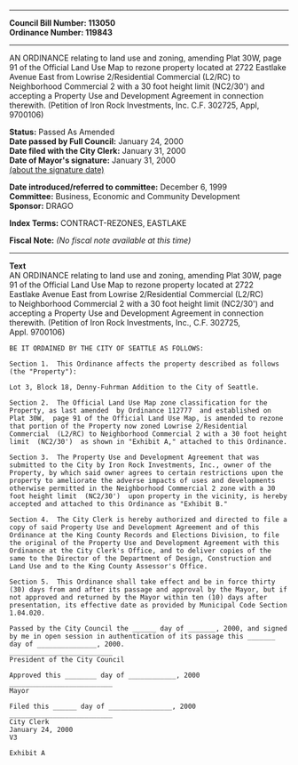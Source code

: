* * * * *  
  
**Council Bill Number: [](#h0)[](#h2)113050**   
**Ordinance Number: 119843**  
  
* * * * *  
  
AN ORDINANCE relating to land use and zoning, amending Plat 30W, page 91 of the Official Land Use Map to rezone property located at 2722 Eastlake Avenue East from Lowrise 2/Residential Commercial (L2/RC) to Neighborhood Commercial 2 with a 30 foot height limit (NC2/30') and accepting a Property Use and Development Agreement in connection therewith. (Petition of Iron Rock Investments, Inc. C.F. 302725, Appl, 9700106)  
  
**Status:** Passed As Amended   
**Date passed by Full Council:** January 24, 2000   
**Date filed with the City Clerk:** January 31, 2000   
**Date of Mayor's signature:** January 31, 2000   
[(about the signature date)](/~public/approvaldate.htm)   
  
  
**Date introduced/referred to committee:** December 6, 1999   
**Committee:** Business, Economic and Community Development   
**Sponsor:** DRAGO   
  
**Index Terms:** CONTRACT-REZONES, EASTLAKE  
  
**Fiscal Note:** *(No fiscal note available at this time)*  
  
* * * * *  
  
**Text**  
    AN ORDINANCE relating to land use and zoning, amending  Plat 30W, page  
    91 of the Official Land Use Map to rezone property located at 2722  
    Eastlake Avenue East from Lowrise 2/Residential Commercial  (L2/RC)  
    to Neighborhood Commercial 2 with a 30 foot height limit (NC2/30') and  
    accepting a Property Use and Development Agreement in connection  
    therewith. (Petition of Iron Rock Investments, Inc., C.F. 302725,  
    Appl. 9700106)  
  
    BE IT ORDAINED BY THE CITY OF SEATTLE AS FOLLOWS:  
  
    Section 1.  This Ordinance affects the property described as follows  
    (the "Property"):  
  
    Lot 3, Block 18, Denny-Fuhrman Addition to the City of Seattle.  
  
    Section 2.  The Official Land Use Map zone classification for the  
    Property, as last amended  by Ordinance 112777  and established on  
    Plat 30W,  page 91 of the Official Land Use Map, is amended to rezone  
    that portion of the Property now zoned Lowrise 2/Residential  
    Commercial  (L2/RC) to Neighborhood Commercial 2 with a 30 foot height  
    limit  (NC2/30')  as shown in "Exhibit A," attached to this Ordinance.  
  
    Section 3.  The Property Use and Development Agreement that was  
    submitted to the City by Iron Rock Investments, Inc., owner of the  
    Property, by which said owner agrees to certain restrictions upon the  
    property to ameliorate the adverse impacts of uses and developments  
    otherwise permitted in the Neighborhood Commercial 2 zone with a 30  
    foot height limit  (NC2/30')  upon property in the vicinity, is hereby  
    accepted and attached to this Ordinance as "Exhibit B."  
  
    Section 4.  The City Clerk is hereby authorized and directed to file a  
    copy of said Property Use and Development Agreement and of this  
    Ordinance at the King County Records and Elections Division, to file  
    the original of the Property Use and Development Agreement with this  
    Ordinance at the City Clerk's Office, and to deliver copies of the  
    same to the Director of the Department of Design, Construction and  
    Land Use and to the King County Assessor's Office.  
  
    Section 5.  This Ordinance shall take effect and be in force thirty  
    (30) days from and after its passage and approval by the Mayor, but if  
    not approved and returned by the Mayor within ten (10) days after  
    presentation, its effective date as provided by Municipal Code Section  
    1.04.020.  
  
    Passed by the City Council the ______ day of _______, 2000, and signed  
    by me in open session in authentication of its passage this _______  
    day of _______________, 2000.  
    __________________________  
    President of the City Council  
  
    Approved this ________ day of ____________, 2000  
    __________________________  
    Mayor  
  
    Filed this ______ day of ________________, 2000  
    __________________________  
    City Clerk  
    January 24, 2000  
    V3  
  
    Exhibit A  
